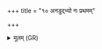 +++
title = "१० अनडुद्भ्यो नः प्रथमम्"

+++
<details><summary>मूलम् (GR)</summary>

अनडुद्भ्यो नः प्रथमं  
धेनुभ्यस् त्वम् अरुन्धति ।  
अधेनवे वयसे  
शर्म यच्छ चतुष्पदे ॥
</details>